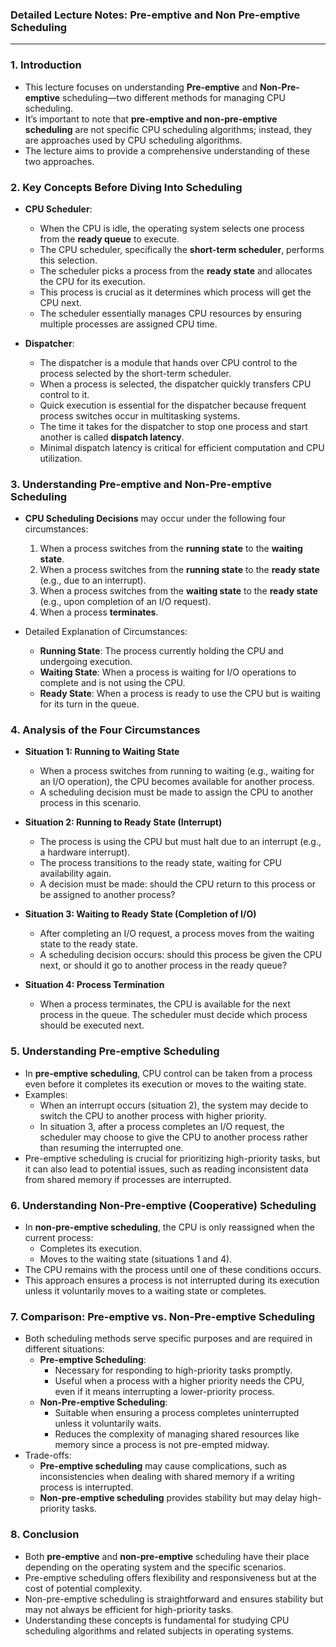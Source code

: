 ### Detailed Lecture Notes: Pre-emptive and Non Pre-emptive Scheduling

---

### 1. **Introduction**
   - This lecture focuses on understanding **Pre-emptive** and **Non-Pre-emptive** scheduling—two different methods for managing CPU scheduling.
   - It’s important to note that **pre-emptive and non-pre-emptive scheduling** are not specific CPU scheduling algorithms; instead, they are approaches used by CPU scheduling algorithms.
   - The lecture aims to provide a comprehensive understanding of these two approaches.

### 2. **Key Concepts Before Diving Into Scheduling**
   - **CPU Scheduler**:
     - When the CPU is idle, the operating system selects one process from the **ready queue** to execute. 
     - The CPU scheduler, specifically the **short-term scheduler**, performs this selection.
     - The scheduler picks a process from the **ready state** and allocates the CPU for its execution.
     - This process is crucial as it determines which process will get the CPU next.
     - The scheduler essentially manages CPU resources by ensuring multiple processes are assigned CPU time.

   - **Dispatcher**:
     - The dispatcher is a module that hands over CPU control to the process selected by the short-term scheduler.
     - When a process is selected, the dispatcher quickly transfers CPU control to it.
     - Quick execution is essential for the dispatcher because frequent process switches occur in multitasking systems.
     - The time it takes for the dispatcher to stop one process and start another is called **dispatch latency**.
     - Minimal dispatch latency is critical for efficient computation and CPU utilization.

### 3. **Understanding Pre-emptive and Non-Pre-emptive Scheduling**
   - **CPU Scheduling Decisions** may occur under the following four circumstances:
     1. When a process switches from the **running state** to the **waiting state**.
     2. When a process switches from the **running state** to the **ready state** (e.g., due to an interrupt).
     3. When a process switches from the **waiting state** to the **ready state** (e.g., upon completion of an I/O request).
     4. When a process **terminates**.

   - Detailed Explanation of Circumstances:
     - **Running State**: The process currently holding the CPU and undergoing execution.
     - **Waiting State**: When a process is waiting for I/O operations to complete and is not using the CPU.
     - **Ready State**: When a process is ready to use the CPU but is waiting for its turn in the queue.

### 4. **Analysis of the Four Circumstances**
   - **Situation 1: Running to Waiting State**
     - When a process switches from running to waiting (e.g., waiting for an I/O operation), the CPU becomes available for another process.
     - A scheduling decision must be made to assign the CPU to another process in this scenario.

   - **Situation 2: Running to Ready State (Interrupt)**
     - The process is using the CPU but must halt due to an interrupt (e.g., a hardware interrupt).
     - The process transitions to the ready state, waiting for CPU availability again.
     - A decision must be made: should the CPU return to this process or be assigned to another process?

   - **Situation 3: Waiting to Ready State (Completion of I/O)**
     - After completing an I/O request, a process moves from the waiting state to the ready state.
     - A scheduling decision occurs: should this process be given the CPU next, or should it go to another process in the ready queue?

   - **Situation 4: Process Termination**
     - When a process terminates, the CPU is available for the next process in the queue. The scheduler must decide which process should be executed next.

### 5. **Understanding Pre-emptive Scheduling**
   - In **pre-emptive scheduling**, CPU control can be taken from a process even before it completes its execution or moves to the waiting state.
   - Examples:
     - When an interrupt occurs (situation 2), the system may decide to switch the CPU to another process with higher priority.
     - In situation 3, after a process completes an I/O request, the scheduler may choose to give the CPU to another process rather than resuming the interrupted one.
   - Pre-emptive scheduling is crucial for prioritizing high-priority tasks, but it can also lead to potential issues, such as reading inconsistent data from shared memory if processes are interrupted.

### 6. **Understanding Non-Pre-emptive (Cooperative) Scheduling**
   - In **non-pre-emptive scheduling**, the CPU is only reassigned when the current process:
     - Completes its execution.
     - Moves to the waiting state (situations 1 and 4).
   - The CPU remains with the process until one of these conditions occurs.
   - This approach ensures a process is not interrupted during its execution unless it voluntarily moves to a waiting state or completes.

### 7. **Comparison: Pre-emptive vs. Non-Pre-emptive Scheduling**
   - Both scheduling methods serve specific purposes and are required in different situations:
     - **Pre-emptive Scheduling**:
       - Necessary for responding to high-priority tasks promptly.
       - Useful when a process with a higher priority needs the CPU, even if it means interrupting a lower-priority process.
     - **Non-Pre-emptive Scheduling**:
       - Suitable when ensuring a process completes uninterrupted unless it voluntarily waits.
       - Reduces the complexity of managing shared resources like memory since a process is not pre-empted midway.
   - Trade-offs:
     - **Pre-emptive scheduling** may cause complications, such as inconsistencies when dealing with shared memory if a writing process is interrupted.
     - **Non-pre-emptive scheduling** provides stability but may delay high-priority tasks.

### 8. **Conclusion**
   - Both **pre-emptive** and **non-pre-emptive** scheduling have their place depending on the operating system and the specific scenarios.
   - Pre-emptive scheduling offers flexibility and responsiveness but at the cost of potential complexity.
   - Non-pre-emptive scheduling is straightforward and ensures stability but may not always be efficient for high-priority tasks.
   - Understanding these concepts is fundamental for studying CPU scheduling algorithms and related subjects in operating systems.
